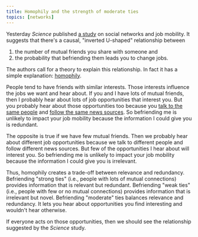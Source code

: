 ```yaml
---
title: Homophily and the strength of moderate ties
topics: [networks]
---
```


Yesterday *Science* published [a study](https://doi.org/10.1126/science.abl4476) on social networks and job mobility.
It suggests that there's a causal, "inverted U-shaped" relationship between

1. the number of mutual friends you share with someone and
2. the probability that befriending them leads you to change jobs.

The authors call for a theory to explain this relationship.
In fact it has a simple explanation: [homophily](https://en.wikipedia.org/wiki/Homophily).

People tend to have friends with similar interests.
Those interests influence the jobs we want and hear about.
If you and I have lots of mutual friends, then I probably hear about lots of job opportunities that interest you.
But you probably hear about those opportunities too because you [talk to the same people](/blog/echo-chambers-useful/) and [follow the same news sources](/blog/ideological-bias-trust-information-sources/).
So befriending me is unlikely to impact your job mobility because the information I could give you is redundant.

The opposite is true if we have few mutual friends.
Then we probably hear about different job opportunities because we talk to different people and follow different news sources.
But few of the opportunities I hear about will interest you.
So befriending me is unlikely to impact your job mobility because the information I could give you is irrelevant.

Thus, homophily creates a trade-off between relevance and redundancy.
Befriending "strong ties" (i.e., people with lots of mutual connections) provides information that is relevant but redundant.
Befriending "weak ties" (i.e., people with few or no mutual connections) provides information that is irrelevant but novel.
Befriending "moderate" ties balances relevance and redundancy.
It lets you hear about opportunities you find interesting and wouldn't hear otherwise.

If everyone acts on those opportunities, then we should see the relationship suggested by the *Science* study.
